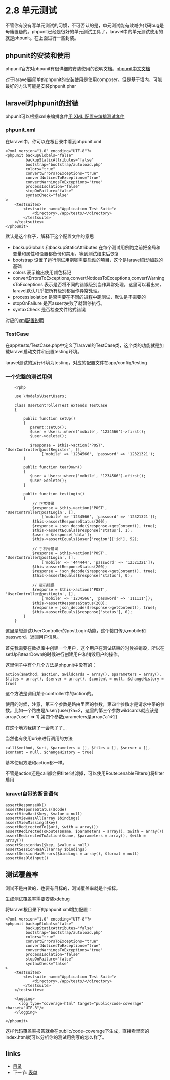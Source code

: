 # 2.8 单元测试

不管你有没有写单元测试的习惯，不可否认的是，单元测试能有效减少代码bug是毋庸置疑的。phpunit已经是很好的单元测试工具了，laravel中的单元测试使用的就是phpunit。在上面进行一些封装。

## phpunit的安装和使用

phpunit官方对phpunit有很详细的安装使用的说明文档。[phpunit中文文档](https://phpunit.de/manual/4.5/zh_cn/installation.html)

对于laravel最简单的phpunit的安装使用是使用composer。但是基于墙内，可能最好的方法可能是安装phpunit.phar

## laravel对phpunit的封装

phpunit可以根据xml来编排套件[用 XML 配置来编排测试套件](https://phpunit.de/manual/4.5/zh_cn/organizing-tests.html#organizing-tests.xml-configuration)

### phpunit.xml

在laravel中，你可以在根目录中看到phpunit.xml

```
<?xml version="1.0" encoding="UTF-8"?>
<phpunit backupGlobals="false"
         backupStaticAttributes="false"
         bootstrap="bootstrap/autoload.php"
         colors="true"
         convertErrorsToExceptions="true"
         convertNoticesToExceptions="true"
         convertWarningsToExceptions="true"
         processIsolation="false"
         stopOnFailure="false"
         syntaxCheck="false"
>
    <testsuites>
        <testsuite name="Application Test Suite">
            <directory>./app/tests/</directory>
        </testsuite>
    </testsuites>
</phpunit>

```

默认是这个样子，解释下这个配置文件的意思
* backupGlobals 和backupStaticAttributes 在每个测试用例跑之前把全局和变量和属性和设置都备份和禁用，等到测试结束后恢复
* bootstrap 设置了运行测试用例钱需要启动的项目，这个是laravel自动加载的基础
* colors 表示输出使用颜色标记
* convertErrorsToExceptions,convertNoticesToExceptions,convertWarningsToExceptions 表示是否将不同的错误级别当作异常处理。这里可以看出来，laravel默认几乎把所有级别都当作异常处理。
* processIsolation 是否需要在不同的进程中跑测试，默认是不需要的
* stopOnFailure 是否assert失败了就暂停执行。
* syntaxCheck 是否检查文件格式错误

对应的[xml配置说明](https://phpunit.de/manual/3.7/zh_cn/appendixes.configuration.html)

### TestCase

在app/tests/TestCase.php中定义了laravel的TestCase类，这个类的功能就是加载laravel启动文件和设置testing环境。

laravel测试的运行环境为testing，对应的配置文件在app/config/testing

### 一个完整的测试用例

```
    <?php

    use \Models\User\Users;

    class UserControllerTest extends TestCase 
    {

        public function setUp()
        {
           parent::setUp();
           $user = Users::where('mobile', '1234566')->first();
           $user->delete();

           $response = $this->action('POST', 'UserController@postRegister', [], 
                ['mobile' => '1234566', 'password' => '12321321');
        }

        public function tearDown()
        {
           $user = Users::where('mobile', '1234566')->first();
           $user->delete();
        }

        public function testLogin()
        {
            // 正常登录
            $response = $this->action('POST', 'UserController@postLogin', [], 
                ['mobile' => '1234566', 'password' => '12321321']);
            $this->assertResponseStatus(200);
            $response = json_decode($response->getContent(), true);
            $this->assertEquals($response['status'], 1);
            $user = $response['data'];
            $this->assertEquals($user['region']['id'], 52);

            // 手机号错误
            $response = $this->action('POST', 'UserController@postLogin', [], 
                ['mobile' => '444444', 'password' => '12321321']);
            $this->assertResponseStatus(200);
            $response = json_decode($response->getContent(), true);
            $this->assertEquals($response['status'], 0);

            // 密码错误
            $response = $this->action('POST', 'UserController@postLogin', [], 
                ['mobile' => '1234566', 'password' => '111111']);
            $this->assertResponseStatus(200);
            $response = json_decode($response->getContent(), true);
            $this->assertEquals($response['status'], 0);
        }
    }

```

这里是想测试UserController的postLogin功能，这个接口传入mobile和password，返回用户信息。

首先我需要在数据库中创建一个用户，这个用户在测试结束的时候被销毁，所以在setUp和tearDown的时候进行创建用户和销毁用户的操作。

这里例子中有个几个方法是phpunit中没有的：
```
action($method, $action, $wildcards = array(), $parameters = array(), $files = array(), $server = array(), $content = null, $changeHistory = true)
```

这个方法是调用某个controller中的action的。

使用的时候，注意，第三个参数是路由里面的参数，第四个参数才是请求中带的参数。比如一个路由是/user/{user}?a=2，这里的第三个参数wildcards就应该是array('user' => 1),第四个参数parameters是array('a'=>2)

在这个地方我绕了一会弯子了...

当然也有使用uri来进行调用的方法

```
call($method, $uri, $parameters = [], $files = [], $server = [], $content = null, $changeHistory = true)
```
基本使用方法和action都一样。

不管是action还是call都会把filter过滤掉，可以使用Route::enableFilters()将filter启用

### laravel自带的断言语句

```
assertResponseOk()
assertResponseStatus($code)
assertViewHas($key, $value = null)
assertViewHasAll(array $bindings)
assertViewMissing($key)
assertRedirectedTo($uri, $with = array())
assertRedirectedToRoute($name, $parameters = array(), $with = array())
assertRedirectedToAction($name, $parameters = array(), $with = array())
assertSessionHas($key, $value = null)
assertSessionHasAll(array $bindings)
assertSessionHasErrors($bindings = array(), $format = null)
assertHasOldInput()
```
## 测试覆盖率

测试不是白做的，也要有目标的，测试覆盖率就是个指标。

生成测试覆盖率需要安装[xdebug](http://xdebug.org/docs/install)

将laravel根目录下的phpunit.xml增加配置：
```
<?xml version="1.0" encoding="UTF-8"?>
<phpunit backupGlobals="false"
         backupStaticAttributes="false"
         bootstrap="bootstrap/autoload.php"
         colors="true"
         convertErrorsToExceptions="true"
         convertNoticesToExceptions="true"
         convertWarningsToExceptions="true"
         processIsolation="false"
         stopOnFailure="false"
         syntaxCheck="false"
>
    <testsuites>
        <testsuite name="Application Test Suite">
            <directory>./app/tests/</directory>
        </testsuite>
    </testsuites>

    <logging>
      <log type="coverage-html" target="public/code-coverage" charset="UTF-8"/>
    </logging>

</phpunit>
```

这样代码覆盖率报告就会在public/code-coverage下生成，直接看里面的index.html就可以分析你的测试用例写的怎么样了。

## links
  * [目录](<preface.md>)
  * 下一节: [表单](02.11.md)
